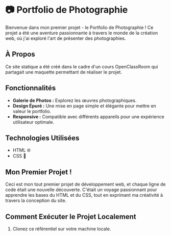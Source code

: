 # 📷 Portfolio de Photographie
Bienvenue dans mon premier projet - le Portfolio de Photographie ! Ce projet a été une aventure passionnante à travers le monde de la création web, où j'ai exploré l'art de présenter des photographies.

## À Propos

Ce site statique a été créé dans le cadre d'un cours OpenClassRoom qui partagait une maquette permettant de réaliser le projet.

## Fonctionnalités

- **Galerie de Photos :** Explorez les œuvres photographiques.
- **Design Épuré :** Une mise en page simple et élégante pour mettre en valeur le portfolio.
- **Responsive :** Compatible avec différents appareils pour une expérience utilisateur optimale.

## Technologies Utilisées

- HTML 🌐
- CSS 🎨

## Mon Premier Projet !

Ceci est mon tout premier projet de développement web, et chaque ligne de code était une nouvelle découverte. C'était un voyage passionnant pour apprendre les bases du HTML et du CSS, tout en exprimant ma créativité à travers la conception du site.

## Comment Exécuter le Projet Localement

1. Clonez ce référentiel sur votre machine locale.
 
